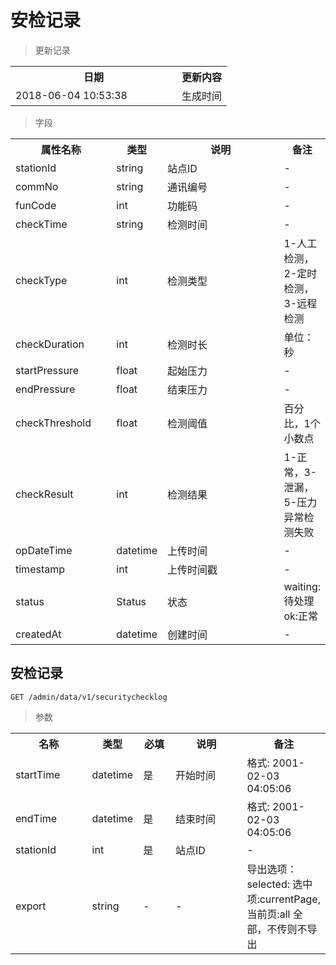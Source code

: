 # 安检记录

> 更新记录

<table>
    <tr>
        <th style="width:250px;">日期</th>
        <th>更新内容</th>
    </tr>
    <tr>
        <td>2018-06-04 10:53:38</td>
        <td>生成时间</td>
    </tr>
</table>

> 字段

<table>
    <tr>
        <th style="width:150px;">属性名称</th>
        <th style="width:60px;">类型</th>
        <th style="width:200px;">说明</th>
        <th>备注</th>
    </tr>
    <tr>
        <td>stationId</td>
        <td>string</td>
        <td>站点ID</td>
        <td>-</td>
    </tr>
    <tr>
        <td>commNo</td>
        <td>string</td>
        <td>通讯编号</td>
        <td>-</td>
    </tr>
    <tr>
        <td>funCode</td>
        <td>int</td>
        <td>功能码</td>
        <td>-</td>
    </tr>
    <tr>
        <td>checkTime</td>
        <td>string</td>
        <td>检测时间</td>
        <td>-</td>
    </tr>
    <tr>
        <td>checkType</td>
        <td>int</td>
        <td>检测类型</td>
        <td>1-人工检测，2-定时检测，3-远程检测</td>
    </tr>
    <tr>
        <td>checkDuration</td>
        <td>int</td>
        <td>检测时长</td>
        <td>单位：秒</td>
    </tr>
    <tr>
        <td>startPressure</td>
        <td>float</td>
        <td>起始压力</td>
        <td>-</td>
    </tr>
    <tr>
        <td>endPressure</td>
        <td>float</td>
        <td>结束压力</td>
        <td>-</td>
    </tr>
    <tr>
        <td>checkThreshold</td>
        <td>float</td>
        <td>检测阈值</td>
        <td>百分比，1个小数点</td>
    </tr>
    <tr>
        <td>checkResult</td>
        <td>int</td>
        <td>检测结果</td>
        <td>1-正常，3-泄漏，5-压力异常检测失败</td>
    </tr>
    <tr>
        <td>opDateTime</td>
        <td>datetime</td>
        <td>上传时间</td>
        <td>-</td>
    </tr>
    <tr>
        <td>timestamp</td>
        <td>int</td>
        <td>上传时间戳</td>
        <td>-</td>
    </tr>
    <tr>
        <td>status</td>
        <td>Status</td>
        <td>状态</td>
        <td>waiting: 待处理 ok:正常</td>
    </tr>
    <tr>
        <td>createdAt</td>
        <td>datetime</td>
        <td>创建时间</td>
        <td>-</td>
    </tr>   
</table>

## 安检记录

```
GET /admin/data/v1/securitychecklog
```

> 参数
<table>
    <tr>
        <th style="width:150px;">名称</th>
        <th style="width:60px;">类型</th>
        <th style="width:60px;">必填</th>
        <th style="width:200px;">说明</th>
        <th>备注</th>
    </tr>
    <tr>
        <td>startTime</td>
        <td>datetime</td>
        <td>是</td>
        <td>开始时间</td>
        <td>格式: 2001-02-03 04:05:06</td>
    </tr>
    <tr>
        <td>endTime</td>
        <td>datetime</td>
        <td>是</td>
        <td>结束时间</td>
        <td>格式: 2001-02-03 04:05:06</td>
    </tr>
    <tr>
        <td>stationId</td>
        <td>int</td>
        <td>是</td>
        <td>站点ID</td>
        <td>-</td>
    </tr>
    <tr>
        <td>export</td>
        <td>string</td>
        <td>-</td>
        <td>-</td>
        <td>导出选项：selected: 选中项:currentPage, 当前页:all 全部，不传则不导出</td>
    </tr>
</table>